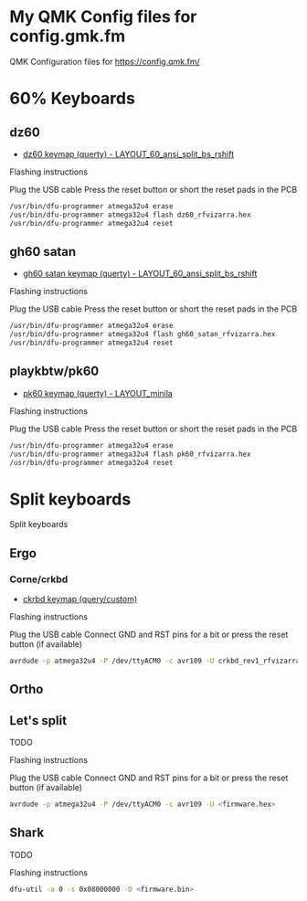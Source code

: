 # My QMK Config files for config.gmk.fm

QMK Configuration files for https://config.qmk.fm/

# 60% Keyboards

## dz60
 * [dz60 keymap (querty) - LAYOUT_60_ansi_split_bs_rshift](./dz60/dz60_rfvizarra.json)

Flashing instructions

Plug the USB cable
Press the reset button or short the reset pads in the PCB

```bash
/usr/bin/dfu-programmer atmega32u4 erase
/usr/bin/dfu-programmer atmega32u4 flash dz60_rfvizarra.hex
/usr/bin/dfu-programmer atmega32u4 reset
```

## gh60 satan
* [gh60 satan keymap (querty) - LAYOUT_60_ansi_split_bs_rshift](./gh60_satan/gh60_satan_rfvizarra.json)

Flashing instructions

Plug the USB cable
Press the reset button or short the reset pads in the PCB

```bash
/usr/bin/dfu-programmer atmega32u4 erase
/usr/bin/dfu-programmer atmega32u4 flash gh60_satan_rfvizarra.hex
/usr/bin/dfu-programmer atmega32u4 reset
```

## playkbtw/pk60
* [pk60 keymap (querty) - LAYOUT_minila](./pk60/pk60_rfvizarra.json)

Flashing instructions

Plug the USB cable
Press the reset button or short the reset pads in the PCB

```bash
/usr/bin/dfu-programmer atmega32u4 erase
/usr/bin/dfu-programmer atmega32u4 flash pk60_rfvizarra.hex
/usr/bin/dfu-programmer atmega32u4 reset
```

# Split keyboards

Split keyboards

## Ergo

### Corne/crkbd

* [ckrbd keymap (query/custom)](./crkbd/crkbd_rfvizarra.json)

Flashing instructions

Plug the USB cable
Connect GND and RST pins for a bit or press the reset button (if available)
```bash
avrdude -p atmega32u4 -P /dev/ttyACM0 -c avr109 -U crkbd_rev1_rfvizarra.hex
```

## Ortho

## Let's split
TODO

Flashing instructions

Plug the USB cable
Connect GND and RST pins for a bit or press the reset button (if available)
```bash
avrdude -p atmega32u4 -P /dev/ttyACM0 -c avr109 -U <firmware.hex>
```
## Shark

TODO

Flashing instructions

```bash
dfu-util -a 0 -s 0x08000000 -D <firmware.bin>
```